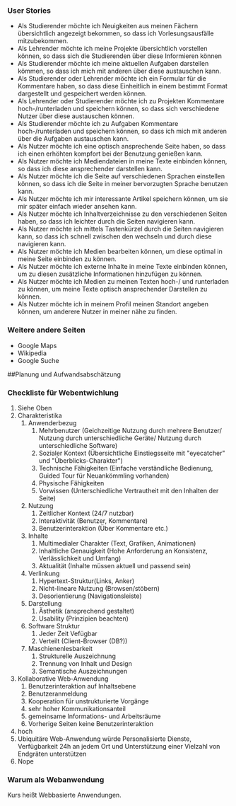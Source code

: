 ### User Stories

* Als Studierender möchte ich Neuigkeiten aus meinen Fächern übersichtlich angezeigt bekommen, so dass ich Vorlesungsausfälle mitzubekommen.
* Als Lehrender möchte ich meine Projekte übersichtlich vorstellen können, so dass sich die Studierenden über diese Informieren können
* Als Studierender möchte ich meine aktuellen Aufgaben darstellen kömmen, so dass ich mich mit anderen über diese austauschen kann.
* Als Studierender oder Lehrender möchte ich ein Formular für die Kommentare haben, so dass diese Einheitlich in einem bestimmt Format dargestellt und gespeichert werden können.
* Als Lehrender oder Studierender möchte ich zu Projekten Kommentare hoch-/runterladen und speichern können, so dass sich verschiedene Nutzer über diese austauschen können.
* Als Studierender möchte ich zu Aufgaben Kommentare hoch-/runterladen und speichern können, so dass ich mich mit anderen über die Aufgaben austauschen kann.
* Als Nutzer möchte ich eine optisch ansprechende Seite haben, so dass ich einen erhöhten kompfort bei der Benutzung genießen kann.
* Als Nutzer möchte ich Mediendateien in meine Texte einbinden können, so dass ich diese ansprechender darstellen kann.
* Als Nutzer möchte ich die Seite auf verschiedenen Sprachen einstellen können, so dass ich die Seite in meiner bervorzugten Sprache benutzen kann.
* Als Nutzer möchte ich mir interessante Artikel speichern können, um sie mir später einfach wieder ansehen kann.
* Als Nutzer möchte ich Inhaltverzeichnisse zu den verschiedenen Seiten haben, so dass ich leichter durch die Seiten navigieren kann.
* Als Nutzer möchte ich mittels Tastenkürzel durch die Seiten navigieren kann, so dass ich schnell zwischen den wechseln und durch diese navigieren kann.
* Als Nutzer möchte ich Medien bearbeiten können, um diese optimal in meine Seite einbinden zu können.
* Als Nutzer möchte ich externe Inhalte in meine Texte einbinden können, um zu diesen zusätzliche Informationen hinzufügen zu können.
* Als Nutzer möchte ich Medien zu meinen Texten hoch-/ und runterladen zu können, um meine Texte optisch ansprechender Darstellen zu können.
* Als Nutzer möchte ich in meinem Profil meinen Standort angeben können, um anderere Nutzer in meiner nähe zu finden.

### Weitere andere Seiten

* Google Maps
* Wikipedia
* Google Suche

##Planung und Aufwandsabschätzung

### Checkliste für Webentwichlung

1. Siehe Oben
2. Charakteristika
   1. Anwenderbezug
      1. Mehrbenutzer (Geichzeitige Nutzung durch mehrere Benutzer/ Nutzung durch unterschiedliche Geräte/ Nutzung durch unterschiedliche Software)
      2. Sozialer Kontext (Übersichtliche Einstiegsseite mit "eyecatcher" und "Überblicks-Charakter") 
      3. Technische Fähigkeiten (Einfache verständliche Bedienung, Guided Tour für Neuankömmling vorhanden)
      4. Physische Fähigkeiten
      5. Vorwissen (Unterschiedliche Vertrautheit mit den Inhalten der Seite)
   2. Nutzung
      1. Zeitlicher Kontext (24/7 nutzbar)
      2. Interaktivität (Benutzer, Kommentare)
      3. Benutzerinteraktion (Über Kommentare etc.)
   3. Inhalte
      1. Multimedialer Charakter (Text, Grafiken, Animationen)
      2. Inhaltliche Genauigkeit (Hohe Anforderung an Konsistenz, Verlässlichkeit und Umfang)
      3. Aktualität (Inhalte müssen aktuell und passend sein)
   4. Verlinkung
      1. Hypertext-Struktur(Links, Anker)
      2. Nicht-lineare Nutzung (Browsen/stöbern)
      3. Desorientierung (Navigationsleiste)
   5. Darstellung
      1. Ästhetik (ansprechend gestaltet)
      2. Usability (Prinzipien beachten)
   6. Software Struktur
      1. Jeder Zeit Vefügbar
      2. Verteilt (Client-Browser (DB?))
   7. Maschienenlesbarkeit
      1. Strukturelle Auszeichnung
      2. Trennung von Inhalt und Design
      3. Semantische Auszeichnungen
3. Kollaborative Web-Anwendung
   1. Benutzerinteraktion auf Inhaltsebene
   2. Benutzeranmeldung
   3. Kooperation für unstrukturierte Vorgänge
   4. sehr hoher Kommunikationsanteil
   5. gemeinsame Informations- und Arbeitsräume
   6. Vorherige Seiten keine Benutzerinteraktion
4. hoch
5. Ubiquitäre Web-Anwendung würde Personalisierte Dienste, Verfügbarkeit 24h an jedem Ort und Unterstützung einer Vielzahl von Endgräten unterstützen
6. Nope

### Warum als Webanwendung

Kurs heißt Webbasierte Anwendungen.
